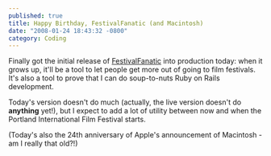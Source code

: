 ```yaml
---
published: true
title: Happy Birthday, FestivalFanatic (and Macintosh)
date: "2008-01-24 18:43:32 -0800"
category: Coding
---
```


Finally got the initial release of <a href="http://festivalfanatic.com">FestivalFanatic</a>
into production today: when it grows up, it'll be a tool to let people get more
out of going to film festivals. It's also a tool to prove that I can do
soup-to-nuts Ruby on Rails development.<!--more-->

Today's version doesn't do much (actually, the live version doesn't do
**anything** yet!), but I expect to add a lot of utility between now and when
the Portland International Film Festival starts.

(Today's also the 24th anniversary of Apple's announcement of Macintosh - am I
really that old?!)
